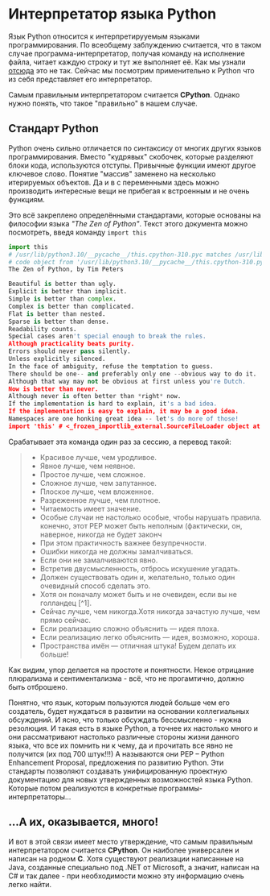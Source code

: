 # Интерпретатор языка Python

Язык Python относится к интерпретирууемым языками программирования. По всеобщему заблуждению считается, что в таком случае программа-интерпретатор, получая команду на исполнение файла, читает каждую строку и тут же выполняет её. Как мы узнали [отсюда](../common_conc/interpretation.md) это не так. Сейчас мы посмотрим применительно к Python что из себя представляет его интерпретатор.

Самым правильным интерпретатором считается **CPython**. Однако нужно понять, что такое "правильно" в нашем случае.

## Стандарт Python

Python очень сильно отличается по синтаксису от многих других языков программирования. Вместо "кудрявых" скобочек, которые разделяют блоки кода, используются отступы. Привычные функции имеют другое ключевое слово. Понятие "массив" заменено на несколько итерируемых объектов. Да и в с переменными здесь можно производить интересные вещи не прибегая к встроенным и не очень функциям. 

Это всё закреплено определёнными стандартами, которые основаны на философии языка *"The Zen of Python"*. Текст этого документа можно посмотреть, введя команду ```import this```

```Python
import this
# /usr/lib/python3.10/__pycache__/this.cpython-310.pyc matches /usr/lib/python3.10/this.py
# code object from '/usr/lib/python3.10/__pycache__/this.cpython-310.pyc'
The Zen of Python, by Tim Peters

Beautiful is better than ugly.
Explicit is better than implicit.
Simple is better than complex.
Complex is better than complicated.
Flat is better than nested.
Sparse is better than dense.
Readability counts.
Special cases aren't special enough to break the rules.
Although practicality beats purity.
Errors should never pass silently.
Unless explicitly silenced.
In the face of ambiguity, refuse the temptation to guess.
There should be one-- and preferably only one --obvious way to do it.
Although that way may not be obvious at first unless you're Dutch.
Now is better than never.
Although never is often better than *right* now.
If the implementation is hard to explain, it's a bad idea.
If the implementation is easy to explain, it may be a good idea.
Namespaces are one honking great idea -- let's do more of those!
import 'this' # <_frozen_importlib_external.SourceFileLoader object at 0x7f178f3a0670>
```

Срабатывает эта команда один раз за сессию, а перевод такой:

> + Красивое лучше, чем уродливое.
> + Явное лучше, чем неявное.
> + Простое лучше, чем сложное.
> + Сложное лучше, чем запутанное.
> + Плоское лучше, чем вложенное.
> + Разреженное лучше, чем плотное.
> + Читаемость имеет значение.
> + Особые случаи не настолько особые, чтобы нарушать правила. конечно, этот PEP может быть неполным (фактически, он, наверное, никогда не будет законч
> + При этом практичность важнее безупречности.
> + Ошибки никогда не должны замалчиваться.
> + Если они не замалчиваются явно.
> + Встретив двусмысленность, отбрось искушение угадать.
> + Должен существовать один и, желательно, только один очевидный способ сделать это.
> + Хотя он поначалу может быть и не очевиден, если вы не голландец [^1].
> + Сейчас лучше, чем никогда.Хотя никогда зачастую лучше, чем прямо сейчас.
> + Если реализацию сложно объяснить — идея плоха.
> + Если реализацию легко объяснить — идея, возможно, хороша.
> + Пространства имён — отличная штука! Будем делать их больше!

Как видим, упор делается на простоте и понятности. Некое отрицание плюрализма и сентиментализма - всё, что не прогамтично, должно быть отброшено.

Понятно, что язык, которым пользуются людей больше чем его создатель, будет нуждаться в развитии на основании коллегиальных обсуждений. И ясно, что только обсуждать бессмысленно - нужна резолюция. И такая есть в языке Python, а точнее их настолько много и они рассматривают настолько различные стороны жизни данного языка, что все их помнить ни к чему, да и прочитать все явно не получится (их под 700 штук!!!) А называются они PEP – Python Enhancement Proposal, предложения по развитию Python. Эти стандарты позволяют создавать унифицированную проектную документацию для новых утвержденных возможностей языка Python. Которые потом реализуются в конкретные программы-интерпретаторы...

## ...А их, оказывается, много!

И вот в этой связи имеет место утверждение, что самым правильным интерпретатором считается **CPython**. Он наиболее универсален и написан на родном **C**. Хотя существуют реализации написанные на Java, созданные специально под .NET от Microsoft, а значит, написан на C# и так далее - при необходимости можно эту информацию очень легко найти.